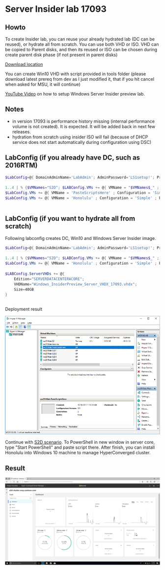# Server Insider lab 17093

## Howto
To create Insider lab, you can reuse your already hydrated lab (DC can be reused), or hydrate all from scratch. You can use both VHD or ISO. VHD can be copied to Parent disks, and then its reused or ISO can be chosen during create parent disk phase (if not present in parent disks)

[Download location](https://www.microsoft.com/en-us/software-download/windowsinsiderpreviewserver)

You can create Win10 VHD with script provided in tools folder (please download latest prereq from dev as I just modified it, that if you hit cancel when asked for MSU, it will continue)

[YouTube Video](https://youtu.be/Rj_uhDN0tN4) on how to setup Windows Server Insider preview lab.

## Notes
* in version 17093 is performance history missing (internal performance volume is not created). It is expected. It will be added back in next few releases.
* hydration from scratch using insider ISO will fail (because of DHCP service does not start automatically during configuration using DSC)

## LabConfig (if you already have DC, such as 2016RTM)

````PowerShell
$LabConfig=@{ DomainAdminName='LabAdmin'; AdminPassword='LS1setup!'; Prefix = 'ws2016lab-'; SwitchName = 'LabSwitch'; DCEdition='DataCenter'; AdditionalNetworksConfig=@(); VMs=@(); ServerVHDs=@()}

1..4 | % {$VMNames="S2D"; $LABConfig.VMs += @{ VMName = "$VMNames$_" ; Configuration = 'S2D' ; ParentVHD = 'Windows_InsiderPreview_Server_VHDX_17093.vhdx'; SSDNumber = 0; SSDSize=800GB ; HDDNumber = 12; HDDSize= 4TB ; MemoryStartupBytes= 1GB ; MemoryMinimumBytes=1GB }}
$LabConfig.VMs += @{ VMName = 'PasteScriptsHere' ; Configuration = 'Simple' ; ParentVHD = 'Windows_InsiderPreview_Server_VHDX_17093.vhdx'; MemoryStartupBytes= 1GB ;MemoryMinimumBytes=1GB }
$LabConfig.VMs += @{ VMName = 'Honolulu' ; Configuration = 'Simple' ; ParentVHD = 'Win10_G2.vhdx'  ; MemoryStartupBytes= 1GB ; MemoryMinimumBytes=1GB ; AddToolsVHD=$True ; DisableWCF=$True }
 
````

## LabConfig (if you want to hydrate all from scratch)

Following labconfig creates DC, Win10 and Windows Server Insider image.

````PowerShell
$LabConfig=@{ DomainAdminName='LabAdmin'; AdminPassword='LS1setup!'; Prefix = 'ws2016labInsider-'; SwitchName = 'LabSwitch'; DCEdition='SERVERDATACENTERACORE'; CreateClientParent=$True ; ClientEdition='Enterprise'; PullServerDC=$false ; Internet=$false ;AdditionalNetworksConfig=@(); VMs=@(); ServerVHDs=@()}

1..4 | % {$VMNames="S2D"; $LABConfig.VMs += @{ VMName = "$VMNames$_" ; Configuration = 'S2D' ; ParentVHD = 'Windows_InsiderPreview_Server_VHDX_17093.vhdx'; SSDNumber = 0; SSDSize=800GB ; HDDNumber = 12; HDDSize= 4TB ; MemoryStartupBytes= 1GB ; MemoryMinimumBytes=1GB }}
$LabConfig.VMs += @{ VMName = 'Honolulu' ; Configuration = 'Simple' ; ParentVHD = 'Win10_G2.vhdx'  ; MemoryStartupBytes= 1GB ; MemoryMinimumBytes=1GB ; AddToolsVHD=$True ; DisableWCF=$True }

$LABConfig.ServerVHDs += @{
    Edition="SERVERDATACENTERACORE";
    VHDName="Windows_InsiderPreview_Server_VHDX_17093.vhdx";
    Size=40GB
}
 
````

Deployment result

![](/Insider/Screenshots/17035with14393DC.png)

Continue with [S2D scenario](https://github.com/Microsoft/ws2016lab/tree/master/Scenarios/S2D%20Hyperconverged). To PowerShell in new window in server core, type "Start PowerShell" and paste script there. After finish, you can install Honolulu into Windows 10 machine to manage HyperConverged cluster.

## Result

![](/Insider/Screenshots/17035Honolulu.png)
